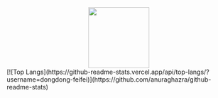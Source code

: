 
<div align="center"> <img height="137px" src="https://github-readme-stats.vercel.app/api?username=dongdong-feifei&hide_title=true&hide_border=true&show_icons=trueline_height=21&text_color=000&icon_color=000&bg_color=0,ea6161,ffc64d,fffc4d,52fa5a&theme=graywhite" /> </div>
[![Top Langs](https://github-readme-stats.vercel.app/api/top-langs/?username=dongdong-feifei)](https://github.com/anuraghazra/github-readme-stats)
<!--
**dongdong-feifei/dongdong-feifei** is a ✨ _special_ ✨ repository because its `README.md` (this file) appears on your GitHub profile.

Here are some ideas to get you started:

- 🔭 I’m currently working on ...
- 🌱 I’m currently learning ...
- 👯 I’m looking to collaborate on ...
- 🤔 I’m looking for help with ...
- 💬 Ask me about ...
- 📫 How to reach me: ...
- 😄 Pronouns: ...
- ⚡ Fun fact: ...
-->
